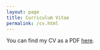 ```yaml
---
layout: page
title: Curriculum Vitae
permalink: /cv.html
---
```


You can find my CV as a PDF [here](https://github.com/frrad/cv/blob/master/FRobinson-CV.pdf?raw=true).


